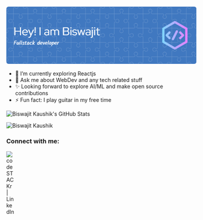 ![Header](./github-header-image.png)

- 🌱 I’m currently exploring Reactjs
- 💬 Ask me about WebDev and any tech related stuff
- ✨ Looking forward to explore AI/ML and make open source contributions
- ⚡ Fun fact: I play guitar in my free time

![Biswajit Kaushik's GitHub Stats](https://github-readme-stats.vercel.app/api?username=biswajit-k&theme=great-gatsby&show_icons=true)

![Biswajit Kaushik](https://github-readme-stats.vercel.app/api/top-langs/?username=biswajit-k&theme=great-gatsby&count_private=true&show_icons=true)

### Connect with me:

[<img align="left" alt="codeSTACKr | LinkedIn" width="22px" src="https://cdn.jsdelivr.net/npm/simple-icons@v3/icons/linkedin.svg" />][linkedin]


[linkedin]: https://www.linkedin.com/in/biswajit-kaushik-51b024203//
